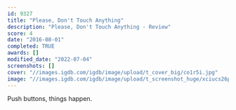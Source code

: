 ```yaml
---
id: 9327
title: "Please, Don't Touch Anything"
description: "Please, Don't Touch Anything - Review"
score: 4
date: "2016-08-01"
completed: TRUE
awards: []
modified_date: "2022-07-04"
screenshots: []
cover: "//images.igdb.com/igdb/image/upload/t_cover_big/co1r5i.jpg"
image: "//images.igdb.com/igdb/image/upload/t_screenshot_huge/xciucs26pudrnovaq1bp.jpg"
---
```

Push buttons, things happen.